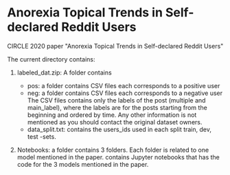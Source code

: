 # Anorexia Topical Trends in Self-declared Reddit Users
CIRCLE 2020 paper "Anorexia Topical Trends in Self-declared Reddit Users"

The current directory contains:

1. labeled_dat.zip: A folder contains
    - pos: a folder contains CSV files each corresponds to a positive user
    - neg: a folder contains CSV files each corresponds to a negative user
    The CSV files contains only the labels of the post (multiple and main_label), where the labels are for the posts 
    starting from the beginning and ordered by time. Any other information is not mentioned as you should contact the 
    original dataset owners.
    - data_split.txt: contains the users_ids used in each split train, dev, test -sets.

2. Notebooks: a folder contains 3 folders. Each folder is related to one model mentioned in the paper. contains Jupyter notebooks that has the code for the 3 
    models mentioned in the paper. 
   